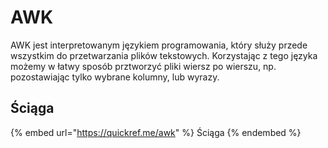 # AWK

AWK jest interpretowanym językiem programowania, który służy przede wszystkim do przetwarzania plików tekstowych. Korzystając z tego języka możemy w łatwy sposób prztworzyć pliki wiersz po wierszu, np. pozostawiając tylko wybrane kolumny, lub wyrazy.

## Ściąga

{% embed url="https://quickref.me/awk" %}
Ściąga
{% endembed %}
